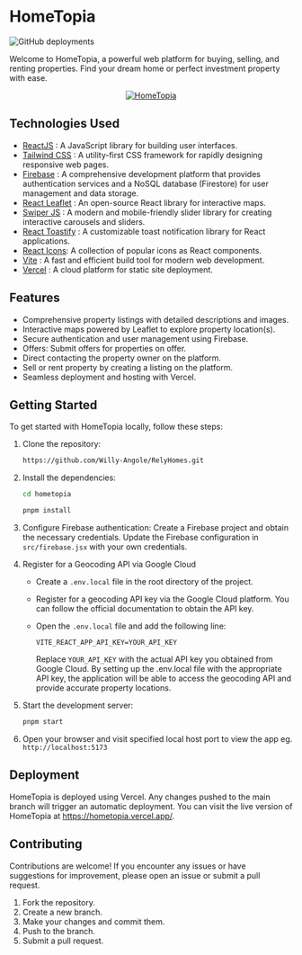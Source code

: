# HomeTopia
![GitHub deployments](https://img.shields.io/github/deployments/gateremark/hometopia/production?style=flat&logo=vercel&logoColor=white&label=vercel)

Welcome to HomeTopia, a powerful web platform for buying, selling, and renting properties. Find your dream home or perfect investment property with ease.
<div align="center">
<a href="https://hometopia.vercel.app/">
   
![HomeTopia](https://gatere.vercel.app/img/projects/projects_post_8.png)

</a>
</div>


## Technologies Used

- [ReactJS](https://react.dev/) : A JavaScript library for building user interfaces.
- [Tailwind CSS](https://tailwindcss.com/) : A utility-first CSS framework for rapidly designing responsive web pages.
- [Firebase](https://firebase.google.com/) : A comprehensive development platform that provides authentication services and a NoSQL database (Firestore) for user management and data storage.
- [React Leaflet](https://react-leaflet.js.org/) : An open-source React library for interactive maps.
- [Swiper JS](https://swiperjs.com/) : A modern and mobile-friendly slider library for creating interactive carousels and sliders.
- [React Toastify](https://fkhadra.github.io/react-toastify/introduction/) : A customizable toast notification library for React applications.
- [React Icons](https://react-icons.github.io/react-icons/): A collection of popular icons as React components.
- [Vite](https://vitejs.dev/) : A fast and efficient build tool for modern web development.
- [Vercel](https://vercel.com/) : A cloud platform for static site deployment.

## Features

- Comprehensive property listings with detailed descriptions and images.
- Interactive maps powered by Leaflet to explore property location(s).
- Secure authentication and user management using Firebase.
- Offers: Submit offers for properties on offer.
- Direct contacting the property owner on the platform.
- Sell or rent property by creating a listing on the platform.
- Seamless deployment and hosting with Vercel.

## Getting Started

To get started with HomeTopia locally, follow these steps:

1. Clone the repository:
   ```bash
   https://github.com/Willy-Angole/RelyHomes.git
   ```
   
2. Install the dependencies:
   ```bash
   cd hometopia
   ```
   ```bash
   pnpm install
   ```
   
3. Configure Firebase authentication:
   Create a Firebase project and obtain the necessary credentials.
   Update the Firebase configuration in `src/firebase.jsx` with your own credentials.
   
4.  Register for a Geocoding API via Google Cloud
    - Create a `.env.local` file in the root directory of the project.
    - Register for a geocoding API key via the Google Cloud platform. You can follow the official documentation to obtain the API key.
    - Open the `.env.local` file and add the following line:
    
      ```env
      VITE_REACT_APP_API_KEY=YOUR_API_KEY
      ```
      Replace `YOUR_API_KEY` with the actual API key you obtained from Google Cloud. By setting up the .env.local file with the appropriate API key, the application will be able to access the geocoding API and provide accurate property locations.
   
5. Start the development server:

   ```javascript
   pnpm start
   ```

6. Open your browser and visit specified local host port to view the app eg. `http://localhost:5173`


## Deployment
HomeTopia is deployed using Vercel. Any changes pushed to the main branch will trigger an automatic deployment.
You can visit the live version of HomeTopia at https://hometopia.vercel.app/.

## Contributing
Contributions are welcome! If you encounter any issues or have suggestions for improvement, please open an issue or submit a pull request.
1. Fork the repository.
2. Create a new branch.
3. Make your changes and commit them.
4. Push to the branch.
5. Submit a pull request.
